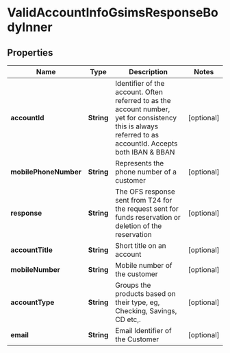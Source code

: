 
# ValidAccountInfoGsimsResponseBodyInner

## Properties
Name | Type | Description | Notes
------------ | ------------- | ------------- | -------------
**accountId** | **String** | Identifier of the account. Often referred to as the account number, yet for consistency this is always referred to as accountId. Accepts both IBAN &amp; BBAN |  [optional]
**mobilePhoneNumber** | **String** | Represents the phone number of a customer |  [optional]
**response** | **String** | The OFS response sent from T24 for the request sent for funds reservation or deletion of the reservation |  [optional]
**accountTitle** | **String** | Short title on an account |  [optional]
**mobileNumber** | **String** | Mobile number of the customer |  [optional]
**accountType** | **String** | Groups the products based on their type, eg, Checking, Savings, CD etc,. |  [optional]
**email** | **String** | Email Identifier of the Customer |  [optional]



